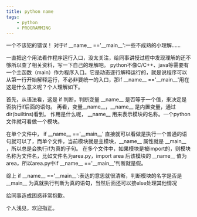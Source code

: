 ```yaml
---
title: python name
tags:  	
    - python
    - PROGRAMMING
---
```

一个不该犯的错误！
对于if \_\_name\_\_ =='\_\_main\_\_':一些不成熟的小理解……
<!--more-->
一直把这个用法看作程序运行入口，没太关注，给同事讲授过程中发现理解的还不够所以查了相关资料，写一下自己的理解吧。
python不像C/C++、java等需要有一个主函数（main）作为程序入口。它是动态逐行解释运行的，就是说程序可以从第一行开始解释运行，不必非要统一的入口，那if \_\_name\_\_ =='\_\_main\_\_'用在这是什么意义呢？个人理解如下。

首先，从语法看，这是 if 判断，判断变量 \_\_name\_\_ 是否等于一个值，来决定是否执行if后面的语句。
再看，变量\_\_name\_\_，\_\_name\_\_ 是内置变量，通过dir(builtins)看到。 作用是什么呢， \_\_name\_\_ 用来表示模块的名称。一个python文件就可看做一个模块。

在单个文件中， if \_\_name\_\_ =='\_\_main\_\_' 直接就可以看做是执行一个普通的语句就可以了，而单个文件，当前模块就是主模块，\_\_name\_\_ 属性就是 \_\_main\_\_ ，所以总是会执行if为真的子句。
在多个文件中，如果模块是被import的，则模块名称为文件名，比如文件名为area.py，import area 后该模块的 \_\_name\_\_ 值为area，所以area.py中if \_\_name\_\_ =='\_\_main\_\_'判断就是假。

综上 if \_\_name\_\_ =='\_\_main\_\_':表达的意思就很清晰，判断模块的名字是否是 \_\_main\_\_ 为真就执行判断为真的语句，当然后面还可以接else处理其他情况

给同事造成困惑非常抱歉。

个人浅见，欢迎指正。